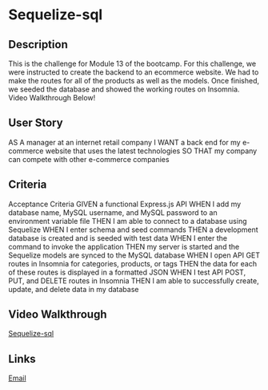# Sequelize-sql

## Description 
This is the challenge for Module 13 of the bootcamp. For this challenge, we were instructed to create the backend to an ecommerce website. We had to make the routes for all of the products as well as the models. Once finished, we seeded the database and showed the working routes on Insomnia. Video Walkthrough Below! 

## User Story 
AS A manager at an internet retail company
I WANT a back end for my e-commerce website that uses the latest technologies
SO THAT my company can compete with other e-commerce companies

## Criteria 
Acceptance Criteria
GIVEN a functional Express.js API
WHEN I add my database name, MySQL username, and MySQL password to an environment variable file
THEN I am able to connect to a database using Sequelize
WHEN I enter schema and seed commands
THEN a development database is created and is seeded with test data
WHEN I enter the command to invoke the application
THEN my server is started and the Sequelize models are synced to the MySQL database
WHEN I open API GET routes in Insomnia for categories, products, or tags
THEN the data for each of these routes is displayed in a formatted JSON
WHEN I test API POST, PUT, and DELETE routes in Insomnia
THEN I am able to successfully create, update, and delete data in my database

## Video Walkthrough 
[Sequelize-sql](https://drive.google.com/file/d/1yWkhT2va4qm3dSR4Mn3JribDFplbLIYU/view)

## Links 
[Email](Jesseponce233@gmail.com)
